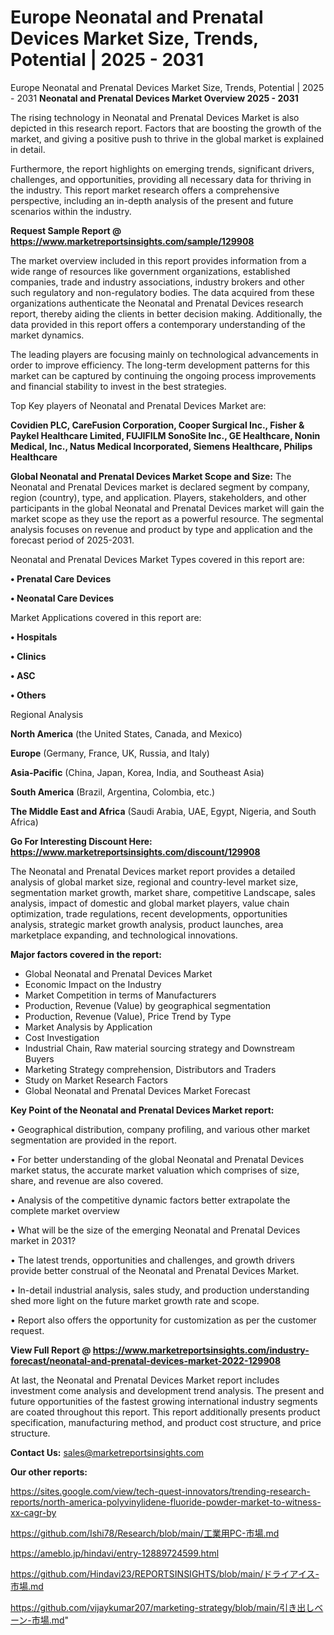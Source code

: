 # Europe Neonatal and Prenatal Devices Market Size, Trends, Potential | 2025 - 2031
Europe Neonatal and Prenatal Devices Market Size, Trends, Potential | 2025 - 2031
<Strong> Neonatal and Prenatal Devices Market Overview 2025 - 2031</strong>

The rising technology in Neonatal and Prenatal Devices Market is also depicted in this research report. Factors that are boosting the growth of the market, and giving a positive push to thrive in the global market is explained in detail.

Furthermore, the report highlights on emerging trends, significant drivers, challenges, and opportunities, providing all necessary data for thriving in the industry. This report market research offers a comprehensive perspective, including an in-depth analysis of the present and future scenarios within the industry.

<strong>Request Sample Report @ <a href=https://www.marketreportsinsights.com/sample/129908>https://www.marketreportsinsights.com/sample/129908</a></strong>

The market overview included in this report provides information from a wide range of resources like government organizations, established companies, trade and industry associations, industry brokers and other such regulatory and non-regulatory bodies. The data acquired from these organizations authenticate the Neonatal and Prenatal Devices research report, thereby aiding the clients in better decision making. Additionally, the data provided in this report offers a contemporary understanding of the market dynamics.

The leading players are focusing mainly on technological advancements in order to improve efficiency. The long-term development patterns for this market can be captured by continuing the ongoing process improvements and financial stability to invest in the best strategies.

Top Key players of Neonatal and Prenatal Devices Market are:

<strong>Covidien PLC, CareFusion Corporation, Cooper Surgical Inc., Fisher & Paykel Healthcare Limited, FUJIFILM SonoSite Inc., GE Healthcare, Nonin Medical, Inc., Natus Medical Incorporated, Siemens Healthcare, Philips Healthcare</strong>

<strong><b>Global Neonatal and Prenatal Devices Market Scope and Size:</b></strong>
The Neonatal and Prenatal Devices market is declared segment by company, region (country), type, and application. Players, stakeholders, and other participants in the global Neonatal and Prenatal Devices market will gain the market scope as they use the report as a powerful resource. The segmental analysis focuses on revenue and product by type and application and the forecast period of 2025-2031.

Neonatal and Prenatal Devices Market Types covered in this report are:

<strong>• Prenatal Care Devices

• Neonatal Care Devices</strong>

Market Applications covered in this report are:

<strong>• Hospitals

• Clinics

• ASC

• Others</strong> 

Regional Analysis

<strong>North America</strong> (the United States, Canada, and Mexico)

<strong>Europe</strong> (Germany, France, UK, Russia, and Italy)

<strong>Asia-Pacific</strong> (China, Japan, Korea, India, and Southeast Asia)

<strong>South America</strong> (Brazil, Argentina, Colombia, etc.)

<strong>The Middle East and Africa</strong> (Saudi Arabia, UAE, Egypt, Nigeria, and South Africa)

<strong>Go For Interesting Discount Here: <a href=https://www.marketreportsinsights.com/discount/129908>https://www.marketreportsinsights.com/discount/129908</a></strong>

The Neonatal and Prenatal Devices market report provides a detailed analysis of global market size, regional and country-level market size, segmentation market growth, market share, competitive Landscape, sales analysis, impact of domestic and global market players, value chain optimization, trade regulations, recent developments, opportunities analysis, strategic market growth analysis, product launches, area marketplace expanding, and technological innovations.

<strong><b>Major factors covered in the report:</b></strong>
<ul>
  <li>Global Neonatal and Prenatal Devices Market </li>
  <li>Economic Impact on the Industry</li>
  <li>Market Competition in terms of Manufacturers</li>
  <li>Production, Revenue (Value) by geographical segmentation</li>
  <li>Production, Revenue (Value), Price Trend by Type</li>
  <li>Market Analysis by Application</li>
  <li>Cost Investigation</li>
  <li>Industrial Chain, Raw material sourcing strategy and Downstream Buyers</li>
  <li>Marketing Strategy comprehension, Distributors and Traders</li>
  <li>Study on Market Research Factors</li>
  <li>Global Neonatal and Prenatal Devices Market Forecast</li>
</ul>

<strong><b>Key Point of the Neonatal and Prenatal Devices Market report:</b></strong>

• Geographical distribution, company profiling, and various other market segmentation are provided in the report.

• For better understanding of the global Neonatal and Prenatal Devices market status, the accurate market valuation which comprises of size, share, and revenue are also covered.

• Analysis of the competitive dynamic factors better extrapolate the complete market overview

• What will be the size of the emerging Neonatal and Prenatal Devices market in 2031?

• The latest trends, opportunities and challenges, and growth drivers provide better construal of the Neonatal and Prenatal Devices Market.

• In-detail industrial analysis, sales study, and production understanding shed more light on the future market growth rate and scope.

• Report also offers the opportunity for customization as per the customer request.

<strong><b>View Full Report @ <a href=https://www.marketreportsinsights.com/industry-forecast/neonatal-and-prenatal-devices-market-2022-129908>https://www.marketreportsinsights.com/industry-forecast/neonatal-and-prenatal-devices-market-2022-129908</a></b></strong>


At last, the Neonatal and Prenatal Devices Market report includes investment come analysis and development trend analysis. The present and future opportunities of the fastest growing international industry segments are coated throughout this report. This report additionally presents product specification, manufacturing method, and product cost structure, and price structure.

<strong>Contact Us:</strong>
sales@marketreportsinsights.com

<strong>Our other reports:</strong>

<a href=https://sites.google.com/view/tech-quest-innovators/trending-research-reports/north-america-polyvinylidene-fluoride-powder-market-to-witness-xx-cagr-by>https://sites.google.com/view/tech-quest-innovators/trending-research-reports/north-america-polyvinylidene-fluoride-powder-market-to-witness-xx-cagr-by</a>

<a href=https://github.com/Ishi78/Research/blob/main/工業用PC-市場.md>https://github.com/Ishi78/Research/blob/main/工業用PC-市場.md</a>

<a href=https://ameblo.jp/hindavi/entry-12889724599.html>https://ameblo.jp/hindavi/entry-12889724599.html</a>

<a href=https://github.com/Hindavi23/REPORTSINSIGHTS/blob/main/ドライアイス-市場.md>https://github.com/Hindavi23/REPORTSINSIGHTS/blob/main/ドライアイス-市場.md</a>

<a href=https://github.com/vijaykumar207/marketing-strategy/blob/main/引き出しベーン-市場.md>https://github.com/vijaykumar207/marketing-strategy/blob/main/引き出しベーン-市場.md</a>"
